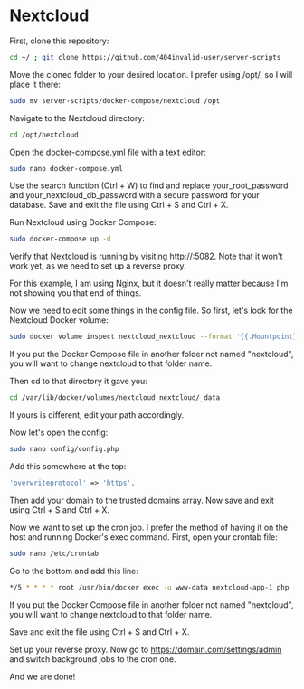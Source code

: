 # Nextcloud


First, clone this repository:

```sh
cd ~/ ; git clone https://github.com/404invalid-user/server-scripts
```

Move the cloned folder to your desired location. I prefer using /opt/, so I will place it there:

```sh
sudo mv server-scripts/docker-compose/nextcloud /opt
```

Navigate to the Nextcloud directory:

```sh
cd /opt/nextcloud
```

Open the docker-compose.yml file with a text editor:

```sh
sudo nano docker-compose.yml
```

Use the search function (Ctrl + W) to find and replace your_root_password and your_nextcloud_db_password with a secure password for your database. Save and exit the file using Ctrl + S and Ctrl + X.

Run Nextcloud using Docker Compose:

```sh
sudo docker-compose up -d
```

Verify that Nextcloud is running by visiting http://<server ip>:5082. Note that it won't work yet, as we need to set up a reverse proxy.

For this example, I am using Nginx, but it doesn't really matter because I'm not showing you that end of things.

Now we need to edit some things in the config file. So first, let's look for the Nextcloud Docker volume:

```sh
sudo docker volume inspect nextcloud_nextcloud --format '{{.Mountpoint}}'
```

If you put the Docker Compose file in another folder not named "nextcloud", you will want to change nextcloud to that folder name.

Then cd to that directory it gave you:

```sh
cd /var/lib/docker/volumes/nextcloud_nextcloud/_data
```

If yours is different, edit your path accordingly.

Now let's open the config:

```sh
sudo nano config/config.php
```

Add this somewhere at the top:

```php
'overwriteprotocol' => 'https',
```

Then add your domain to the trusted domains array. Now save and exit using Ctrl + S and Ctrl + X.

Now we want to set up the cron job. I prefer the method of having it on the host and running Docker's exec command. First, open your crontab file:

```sh
sudo nano /etc/crontab
```

Go to the bottom and add this line:

```sh
*/5 * * * * root /usr/bin/docker exec -u www-data nextcloud-app-1 php -f /var/www/html/cron.php
```

If you put the Docker Compose file in another folder not named "nextcloud", you will want to change nextcloud to that folder name.

Save and exit the file using Ctrl + S and Ctrl + X.

Set up your reverse proxy. Now go to https://domain.com/settings/admin and switch background jobs to the cron one.

And we are done!
